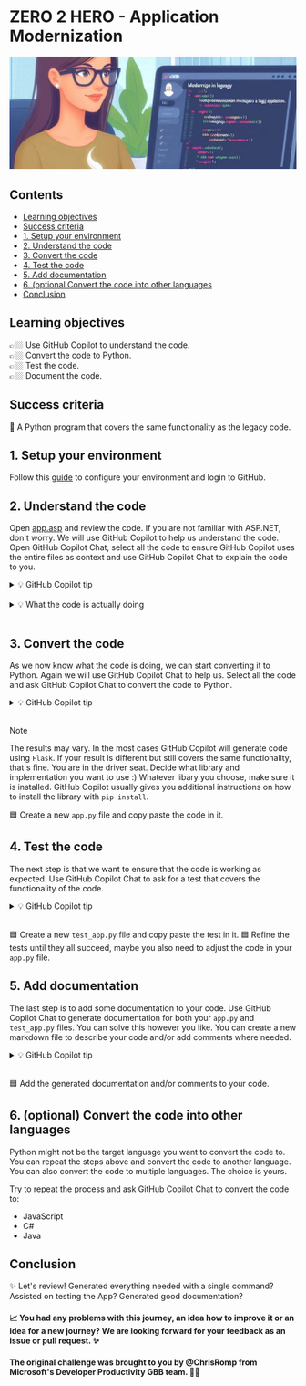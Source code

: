 # ZERO 2 HERO - Application Modernization

![image](../../media/banners/app-modernization.jpeg)

## Contents
- [Learning objectives](#learning-objectives)
- [Success criteria](#success-criteria)
- [1. Setup your environment](#1-setup-your-environment)
- [2. Understand the code](#2-understand-the-code)
- [3. Convert the code](#3-convert-the-code)
- [4. Test the code](#4-test-the-code)
- [5. Add documentation](#5-add-documentation)
- [6. (optional Convert the code into other languages](#6-optional-convert-the-code-into-other-languages)
- [Conclusion](#conclusion)

## Learning objectives

👉🏼 Use GitHub Copilot to understand the code.  
👉🏼 Convert the code to Python.  
👉🏼 Test the code.  
👉🏼 Document the code.  

## Success criteria

🎯 A Python program that covers the same functionality as the legacy code.

## 1. Setup your environment

Follow this [guide](../setup/) to configure your environment and login to GitHub.

## 2. Understand the code

Open [app.asp](./app.asp) and review the code. If you are not familiar with ASP.NET, don't worry. We will use GitHub Copilot to help us understand the code. Open GitHub Copilot Chat, select all the code to ensure GitHub Copilot uses the entire files as context and use GitHub Copilot Chat to explain the code to you.

<details>
<summary>💡 GitHub Copilot tip</summary>

> [<img src="../../media/copilot/chat-view.svg" alt="You can access the Chat view via the Activity Bar or by pressing Ctrl+Alt+I" width="250"/>](https://code.visualstudio.com/docs/copilot/copilot-chat#_chat-view)
> 
> `Please explain me this code`
</details>
<br/>  

<details>
<summary>💡 What the code is actually doing</summary>

> The VBA script reads data from a CSV file and dynamically generates an HTML table displaying the company data.
</details>

<br/>

## 3. Convert the code

As we now know what the code is doing, we can start converting it to Python. Again we will use GitHub Copilot Chat to help us. Select all the code and ask GitHub Copilot Chat to convert the code to Python.

<details>
<summary>💡 GitHub Copilot tip</summary>

> [<img src="../../media/copilot/chat-view.svg" alt="You can access the Chat view via the Activity Bar or by pressing Ctrl+Alt+I" width="250"/>](https://code.visualstudio.com/docs/copilot/copilot-chat#_chat-view)
> 
> `Please convert this code to Python`
</details>
<br/>  

> [!NOTE]
> The results may vary. In the most cases GitHub Copilot will generate code using `Flask`. If your result is different but still covers the same functionality, that's fine. You are in the driver seat. Decide what library and implementation you want to use :) Whatever libary you choose, make sure it is installed. GitHub Copilot usually gives you additional instructions on how to install the library with `pip install`.

🟦 Create a new `app.py` file and copy paste the code in it.

## 4. Test the code

The next step is that we want to ensure that the code is working as expected. Use GitHub Copilot Chat to ask for a test that covers the functionality of the code.

<details>
<summary>💡 GitHub Copilot tip</summary>

> [<img src="../../media/copilot/chat-view.svg" alt="You can access the Chat view via the Activity Bar or by pressing Ctrl+Alt+I" width="250"/>](https://code.visualstudio.com/docs/copilot/copilot-chat#_chat-view)
> 
> `@workspace /tests` or just `/tests` add more context if you want to test something specific
</details>
<br/>  

🟦 Create a new `test_app.py` file and copy paste the test in it.
🟦 Refine the tests until they all succeed, maybe you also need to adjust the code in your `app.py` file.

## 5. Add documentation

The last step is to add some documentation to your code. Use GitHub Copilot Chat to generate documentation for both your `app.py` and `test_app.py` files. You can solve this however you like. You can create a new markdown file to describe your code and/or add comments where needed.

<details>
<summary>💡 GitHub Copilot tip</summary>

> [<img src="../../media/copilot/chat-view.svg" alt="You can access the Chat view via the Activity Bar or by pressing Ctrl+Alt+I" width="250"/>](https://code.visualstudio.com/docs/copilot/copilot-chat#_chat-view)
> 
> `Please generate documentation for this code` or `Please add comments to this code`
</details>
<br/>  

🟦 Add the generated documentation and/or comments to your code.

## 6. (optional) Convert the code into other languages

Python might not be the target language you want to convert the code to. You can repeat the steps above and convert the code to another language. You can also convert the code to multiple languages. The choice is yours.

Try to repeat the process and ask GitHub Copilot Chat to convert the code to:

- JavaScript
- C#
- Java

## Conclusion

✨ Let's review!
Generated everything needed with a single command?
Assisted on testing the App?
Generated good documentation?

#### 📈 You had any problems with this journey, an idea how to improve it or an idea for a new journey? We are looking forward for your feedback as an issue or pull request. ✨ 

#### The original challenge was brought to you by @ChrisRomp from Microsoft's Developer Productivity GBB team. 🫶🏻